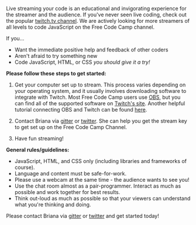 Live streaming your code is an educational and invigorating experience for the streamer and the audience. If you've never seen live coding, check out the popular [twitch.tv channel](http://twitch.tv/freecodecamp). We are actively looking for more streamers of all levels to code JavaScript on the Free Code Camp channel.

If you...
* Want the immediate positive help and feedback of other coders
* Aren't afraid to try something new
* Code JavaScript, HTML, or CSS
_you should give it a try!_



**Please follow these steps to get started:**

1. Get your computer set up to stream. This process varies depending on your operating system, and it usually involves downloading software to integrate with Twitch. Most Free Code Camp users use [OBS](https://obsproject.com/forum/resources/setting-up-obs-with-twitch.117/), but you can find all of the supported software on [Twitch's site](http://www.twitch.tv/broadcast). Another helpful tutorial connecting OBS and Twitch can be found [here](http://www.hdpvrcapture.com/wordpress/?p=5951).

2. Contact Briana via [gitter](https://gitter.im/septimus) or [twitter](https://twitter.com/brianamarie132). She can help you get the stream key to get set up on the Free Code Camp Channel. 

3. Have fun streaming! 

**General rules/guidelines:**
* JavaScript, HTML, and CSS only (including libraries and frameworks of course).
* Language and content must be safe-for-work.
* Please use a webcam at the same time - the audience wants to see you!
* Use the chat room almost as a pair-programmer. Interact as much as possible and work together for best results.
* Think out-loud as much as possible so that your viewers can understand what you're thinking and doing.

Please contact Briana via [gitter](https://gitter.im/septimus) or [twitter](https://twitter.com/brianamarie132) and get started today! 